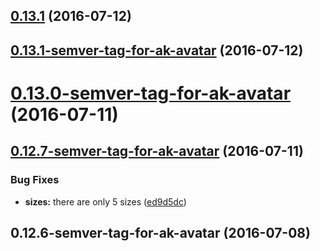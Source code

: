 <a name="0.13.1"></a>
## [0.13.1](https://bitbucket.org/atlassian/https://bitbucket.org/atlassian/atlaskit/compare/0.13.1-semver-tag-for-ak-avatar...v0.13.1) (2016-07-12)



<a name="0.13.1-semver-tag-for-ak-avatar"></a>
## [0.13.1-semver-tag-for-ak-avatar](https://bitbucket.org/atlassian/https://bitbucket.org/atlassian/atlaskit/compare/0.13.0-semver-tag-for-ak-avatar...0.13.1-semver-tag-for-ak-avatar) (2016-07-12)



<a name="0.13.0-semver-tag-for-ak-avatar"></a>
# [0.13.0-semver-tag-for-ak-avatar](https://bitbucket.org/atlassian/https://bitbucket.org/atlassian/atlaskit/compare/0.12.7-semver-tag-for-ak-avatar...0.13.0-semver-tag-for-ak-avatar) (2016-07-11)



<a name="0.12.7-semver-tag-for-ak-avatar"></a>
## [0.12.7-semver-tag-for-ak-avatar](https://bitbucket.org/atlassian/https://bitbucket.org/atlassian/atlaskit/compare/0.12.6-semver-tag-for-ak-avatar...0.12.7-semver-tag-for-ak-avatar) (2016-07-11)


### Bug Fixes

* **sizes:** there are only 5 sizes ([ed9d5dc](https://bitbucket.org/atlassian/https://bitbucket.org/atlassian/atlaskit/commits/ed9d5dc))



<a name="0.12.6-semver-tag-for-ak-avatar"></a>
## 0.12.6-semver-tag-for-ak-avatar (2016-07-08)



